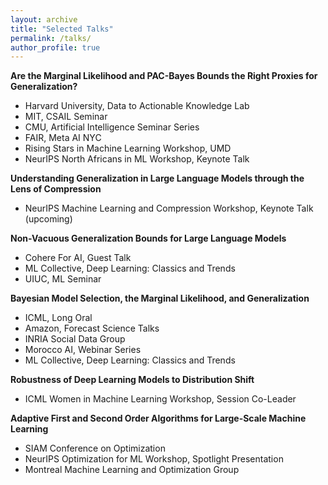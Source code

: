 ```yaml
---
layout: archive
title: "Selected Talks"
permalink: /talks/
author_profile: true
---
```

 
**Are the Marginal Likelihood and PAC-Bayes Bounds the Right Proxies for Generalization?**
- Harvard University, Data to Actionable Knowledge Lab
- MIT, CSAIL Seminar
- CMU, Artificial Intelligence Seminar Series
- FAIR, Meta AI NYC
- Rising Stars in Machine Learning Workshop, UMD 
- NeurIPS North Africans in ML Workshop, Keynote Talk

**Understanding Generalization in Large Language Models through the Lens of Compression**
- NeurIPS Machine Learning and Compression Workshop, Keynote Talk (upcoming) 

**Non-Vacuous Generalization Bounds for Large Language Models**
- Cohere For AI, Guest Talk
- ML Collective, Deep Learning: Classics and Trends
- UIUC, ML Seminar

**Bayesian Model Selection, the Marginal Likelihood, and Generalization**
- ICML, Long Oral
- Amazon, Forecast Science Talks
- INRIA Social Data Group
- Morocco AI, Webinar Series
- ML Collective, Deep Learning: Classics and Trends

**Robustness of Deep Learning Models to Distribution Shift**
- ICML Women in Machine Learning Workshop, Session Co-Leader

**Adaptive First and Second Order Algorithms for Large-Scale Machine Learning**
- SIAM Conference on Optimization
- NeurIPS Optimization for ML Workshop, Spotlight Presentation
- Montreal Machine Learning and Optimization Group

  
